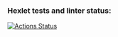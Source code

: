 ### Hexlet tests and linter status:
[![Actions Status](https://github.com/karamba-x/python-project-83/actions/workflows/hexlet-check.yml/badge.svg)](https://github.com/karamba-x/python-project-83/actions)